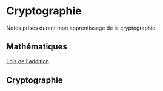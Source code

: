 # Cryptographie

Notes prises durant mon apprentissage de la cryptographie.

## Mathématiques

[Lois de l'addition](mathématiques/lois_de_l_addition.md)

## Cryptographie  
